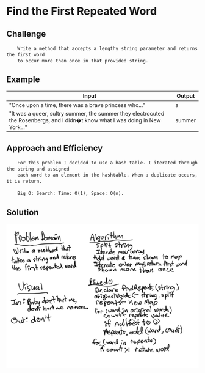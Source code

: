 # Find the First Repeated Word

## Challenge
```
	Write a method that accepts a lengthy string parameter and returns the first word 
	to occur more than once in that provided string.
```
## Example
|Input|Output|
|-----|-------|
| "Once upon a time, there was a brave princess who..." | a |
| "It was a queer, sultry summer, the summer they electrocuted the Rosenbergs, and I didn�t know what I was doing in New York..."  | summer |

## Approach and Efficiency
```
	For this problem I decided to use a hash table. I iterated through the string and assigned 
	each word to an element in the hashtable. When a duplicate occurs, it is return.

	Big O: Search: Time: O(1), Space: O(n).
```

## Solution
![alt text](https://github.com/CClemensJr/data-structures-and-algorithms/blob/master/assets/repeatedWord.jpg "Repeated Word")
